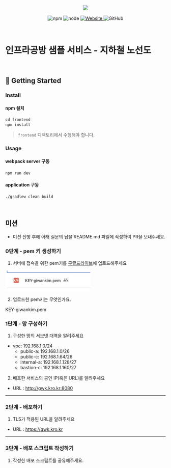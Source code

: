 <p align="center">
    <img width="200px;" src="https://raw.githubusercontent.com/woowacourse/atdd-subway-admin-frontend/master/images/main_logo.png"/>
</p>
<p align="center">
  <img alt="npm" src="https://img.shields.io/badge/npm-%3E%3D%205.5.0-blue">
  <img alt="node" src="https://img.shields.io/badge/node-%3E%3D%209.3.0-blue">
  <a href="https://edu.nextstep.camp/c/R89PYi5H" alt="nextstep atdd">
    <img alt="Website" src="https://img.shields.io/website?url=https%3A%2F%2Fedu.nextstep.camp%2Fc%2FR89PYi5H">
  </a>
  <img alt="GitHub" src="https://img.shields.io/github/license/next-step/atdd-subway-service">
</p>

<br>

# 인프라공방 샘플 서비스 - 지하철 노선도

<br>

## 🚀 Getting Started

### Install

#### npm 설치

```
cd frontend
npm install
```

> `frontend` 디렉토리에서 수행해야 합니다.

### Usage

#### webpack server 구동

```
npm run dev
```

#### application 구동

```
./gradlew clean build
```

<br>

## 미션

- 미션 진행 후에 아래 질문의 답을 README.md 파일에 작성하여 PR을 보내주세요.

### 0단계 - pem 키 생성하기

1. 서버에 접속을 위한 pem키를 [구글드라이브](https://drive.google.com/drive/folders/1dZiCUwNeH1LMglp8dyTqqsL1b2yBnzd1?usp=sharing)에 업로드해주세요

![image](./images/pem-upload-gdrive.png)

2. 업로드한 pem키는 무엇인가요.

KEY-giwankim.pem

### 1단계 - 망 구성하기

1. 구성한 망의 서브넷 대역을 알려주세요

- vpc: 192.168.1.0/24
  - public-a: 192.168.1.0/26
  - public-c: 192.168.1.64/26
  - internal-a: 192.168.1.128/27
  - bastion-c: 192.168.1.160/27

2. 배포한 서비스의 공인 IP(혹은 URL)를 알려주세요

- URL : http://gwk.kro.kr:8080

---

### 2단계 - 배포하기

1. TLS가 적용된 URL을 알려주세요

- URL : https://gwk.kro.kr

---

### 3단계 - 배포 스크립트 작성하기

1. 작성한 배포 스크립트를 공유해주세요.

